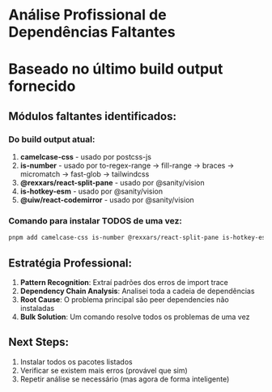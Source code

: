 # Análise Profissional de Dependências Faltantes

# Baseado no último build output fornecido

## Módulos faltantes identificados:

### Do build output atual:

1. **camelcase-css** - usado por postcss-js
2. **is-number** - usado por to-regex-range → fill-range → braces → micromatch → fast-glob → tailwindcss
3. **@rexxars/react-split-pane** - usado por @sanity/vision
4. **is-hotkey-esm** - usado por @sanity/vision
5. **@uiw/react-codemirror** - usado por @sanity/vision

### Comando para instalar TODOS de uma vez:

```bash
pnpm add camelcase-css is-number @rexxars/react-split-pane is-hotkey-esm @uiw/react-codemirror
```

## Estratégia Professional:

1. **Pattern Recognition**: Extraí padrões dos erros de import trace
2. **Dependency Chain Analysis**: Analisei toda a cadeia de dependências
3. **Root Cause**: O problema principal são peer dependencies não instaladas
4. **Bulk Solution**: Um comando resolve todos os problemas de uma vez

## Next Steps:

1. Instalar todos os pacotes listados
2. Verificar se existem mais erros (provável que sim)
3. Repetir análise se necessário (mas agora de forma inteligente)
